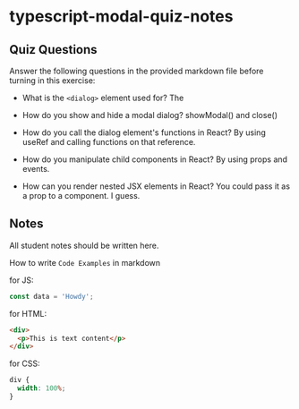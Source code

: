 # typescript-modal-quiz-notes

## Quiz Questions

Answer the following questions in the provided markdown file before turning in this exercise:

- What is the `<dialog>` element used for?
  The <dialog> element in HTML is used to create a dialog box or other interactive component, such as a modal, that can be shown or hidden to interact with the user. It's a way to present a form or information that requires user's feedback or action without navigating away from the current page.

- How do you show and hide a modal dialog?
  showModal() and close()

- How do you call the dialog element's functions in React?
  By using useRef and calling functions on that reference.

- How do you manipulate child components in React?
  By using props and events.

- How can you render nested JSX elements in React?
  You could pass it as a prop to a component. I guess.

## Notes

All student notes should be written here.

How to write `Code Examples` in markdown

for JS:

```javascript
const data = 'Howdy';
```

for HTML:

```html
<div>
  <p>This is text content</p>
</div>
```

for CSS:

```css
div {
  width: 100%;
}
```
